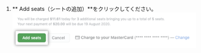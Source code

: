 1. ** Add seats（シートの追加）**をクリックしてください。 ![Add seats button](/assets/images/help/billing/add-seats-button.png)

